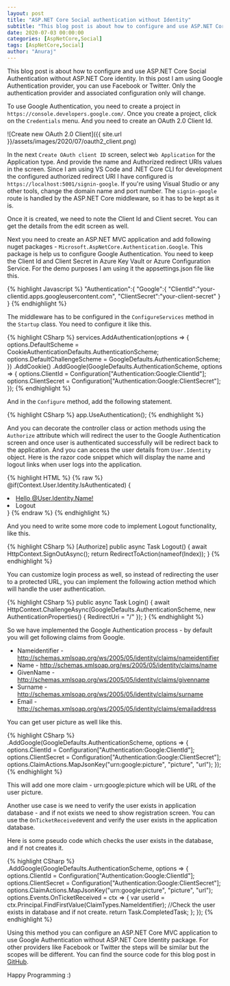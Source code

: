 ```yaml
---
layout: post
title: "ASP.NET Core Social authentication without Identity"
subtitle: "This blog post is about how to configure and use ASP.NET Core Social Authentication without ASP.NET Core identity"
date: 2020-07-03 00:00:00
categories: [AspNetCore,Social]
tags: [AspNetCore,Social]
author: "Anuraj"
---
```

This blog post is about how to configure and use ASP.NET Core Social Authentication without ASP.NET Core identity. In this post I am using Google Authentication provider, you can use Facebook or Twitter. Only the authentication provider and associated configuration only will change.

To use Google Authentication, you need to create a project in `https://console.developers.google.com/`. Once you create a project, click on the `Credentials` menu. And you need to create an OAuth 2.0 Client Id.

![Create new OAuth 2.0 Client]({{ site.url }}/assets/images/2020/07/oauth2_client.png)

In the next `Create OAuth client ID` screen, select `Web Application` for the Application type. And provide the name and Authorized redirect URIs values in the screen. Since I am using VS Code and .NET Core CLI for development the configured authorized redirect URI I have configured is `https://localhost:5001/signin-google`. If you're using Visual Studio or any other tools, change the domain name and port number. The `signin-google` route is handled by the ASP.NET Core middleware, so it has to be kept as it is.

Once it is created, we need to note the Client Id and Client secret. You can get the details from the edit screen as well.

Next you need to create an ASP.NET MVC application and add following nuget packages - `Microsoft.AspNetCore.Authentication.Google`. This package is help us to configure Google Authentication. You need to keep the Client Id and Client Secret in Azure Key Vault or Azure Configuration Service. For the demo purposes I am using it the appsettings.json file like this.

{% highlight Javascript %}
"Authentication":{
  "Google":{
    "ClientId":"your-clientid.apps.googleusercontent.com",
    "ClientSecret":"your-client-secret"
  }
}
{% endhighlight %}

The middleware has to be configured in the `ConfigureServices` method in the `Startup` class. You need to configure it like this.

{% highlight CSharp %}
services.AddAuthentication(options =>
{
    options.DefaultScheme = CookieAuthenticationDefaults.AuthenticationScheme;
    options.DefaultChallengeScheme = GoogleDefaults.AuthenticationScheme;
})
.AddCookie()
.AddGoogle(GoogleDefaults.AuthenticationScheme, options =>
{
    options.ClientId = Configuration["Authentication:Google:ClientId"];
    options.ClientSecret = Configuration["Authentication:Google:ClientSecret"];
});
{% endhighlight %}

And in the `Configure` method, add the following statement.

{% highlight CSharp %}
app.UseAuthentication();
{% endhighlight %}

And you can decorate the controller class or action methods using the `Authorize` attribute which will redirect the user to the Google Authentication screen and once user is authenticated successfully will be redirect back to the application. And you can access the user details from `User.Identity` object. Here is the razor code snippet which will display the name and logout links when user logs into the application.

{% highlight HTML %}
{% raw %}
@if(Context.User.Identity.IsAuthenticated)
{
    <li class="nav-item">
        <a class="nav-link text-dark" href="javascript:;">Hello @User.Identity.Name!</a>
    </li>
    <li class="nav-item">
        <a class="nav-link text-dark" asp-area="" asp-controller="Home" asp-action="Logout">Logout</a>
    </li>
}
{% endraw %}
{% endhighlight %}

And you need to write some more code to implement Logout functionality, like this.

{% highlight CSharp %}
[Authorize]
public async Task<IActionResult> Logout()
{
    await HttpContext.SignOutAsync();
    return RedirectToAction(nameof(Index));
}
{% endhighlight %}

You can customize login process as well, so instead of redirecting the user to a protected URL, you can implement the following action method which will handle the user authentication.

{% highlight CSharp %}
public async Task Login()
{
    await HttpContext.ChallengeAsync(GoogleDefaults.AuthenticationScheme, new AuthenticationProperties()
    {
        RedirectUri = "/"
    });
}
{% endhighlight %}

So we have implemented the Google Authentication process - by default you will get following claims from Google.

* Nameidentifier - http://schemas.xmlsoap.org/ws/2005/05/identity/claims/nameidentifier
* Name - http://schemas.xmlsoap.org/ws/2005/05/identity/claims/name
* GivenName - http://schemas.xmlsoap.org/ws/2005/05/identity/claims/givenname
* Surname - http://schemas.xmlsoap.org/ws/2005/05/identity/claims/surname
* Email - http://schemas.xmlsoap.org/ws/2005/05/identity/claims/emailaddress

You can get user picture as well like this.

{% highlight CSharp %}
.AddGoogle(GoogleDefaults.AuthenticationScheme, options =>
{
    options.ClientId = Configuration["Authentication:Google:ClientId"];
    options.ClientSecret = Configuration["Authentication:Google:ClientSecret"];
    options.ClaimActions.MapJsonKey("urn:google:picture", "picture", "url");
});
{% endhighlight %}

This will add one more claim - urn:google:picture which will be URL of the user picture.

Another use case is we need to verify the user exists in application database - and if not exists we need to show registration screen. You can use the `OnTicketReceived`event and verify the user exists in the application database.

Here is some pseudo code which checks the user exists in the database, and if not creates it.

{% highlight CSharp %}
.AddGoogle(GoogleDefaults.AuthenticationScheme, options =>
{
    options.ClientId = Configuration["Authentication:Google:ClientId"];
    options.ClientSecret = Configuration["Authentication:Google:ClientSecret"];
    options.ClaimActions.MapJsonKey("urn:google:picture", "picture", "url");
    options.Events.OnTicketReceived = ctx =>
    {
        var userId = ctx.Principal.FindFirstValue(ClaimTypes.NameIdentifier);
        //Check the user exists in database and if not create.
        return Task.CompletedTask;
    };
});
{% endhighlight %}

Using this method you can configure an ASP.NET Core MVC application to use Google Authentication without ASP.NET Core Identity package. For other providers like Facebook or Twitter the steps will be similar but the scopes will be different. You can find the source code for this blog post in [GitHub](https://github.com/anuraj/AspNetCoreSamples/tree/master/SocialAuthDemo).

Happy Programming :)